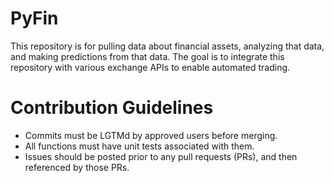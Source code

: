 # PyFin

This repository is for pulling data about financial assets, analyzing that
data, and making predictions from that data. The goal is to integrate this
repository with various exchange APIs to enable automated trading.


# Contribution Guidelines
- Commits must be LGTMd by approved users before merging.
- All functions must have unit tests associated with them.
- Issues should be posted prior to any pull requests (PRs), and then referenced
by those PRs. 